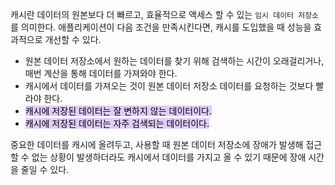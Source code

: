 캐시란 데이터의 원본보다 더 빠르고, 효율적으로 액세스 할 수 있는 `임시 데이터 저장소`를 의미한다.
애플리케이션이 다음 조건을 만족시킨다면, 캐시를 도입했을 때 성능을 효과적으로 개선할 수 있다.

- 원본 데이터 저장소에서 원하는 데이터를 찾기 위해 검색하는 시간이 오래걸리거나, 매번 계산을 통해 데이터를 가져와야 한다.
- 캐시에서 데이터를 가져오는 것이 원본 데이터 저장소 데이터를 요청하는 것보다 빨라야 한다.
- <mark style="background: #D2B3FFA6;">캐시에 저장된 데이터는 잘 변하지 않는 데이터이다.</mark>
- <mark style="background: #D2B3FFA6;">캐시에 저장된 데이터는 자주 검색되는 데이터이다.</mark>

중요한 데이터를 캐시에 올려두고, 사용할 때 원본 데이터 저장소에 장애가 발생해 접근할 수 없는 상황이 발생하더라도 캐시에서 데이터를 가지고 올 수 있기 때문에 장애 시간을 줄일 수 있다.

